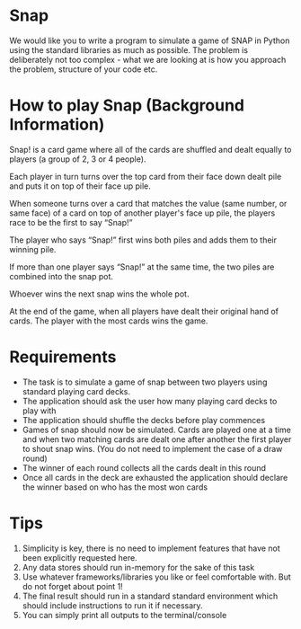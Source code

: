 # Snap
We would like you to write a program to simulate a game of SNAP in Python using the standard libraries as much as possible. The problem is deliberately not too complex - what we are looking at is how you approach the problem, structure of your code etc.

# How to play Snap (Background Information)

Snap! is a card game where all of the cards are shuffled and dealt equally to players (a group of 2, 3 or 4 people).

Each player in turn turns over the top card from their face down dealt pile and puts it on top of their face up pile.

When someone turns over a card that matches the value (same number, or same face) of a card on top of another player's face up pile, the players race to be the first to say “Snap!”

The player who says “Snap!” first wins both piles and adds them to their winning pile.

If more than one player says “Snap!” at the same time, the two piles are combined into the snap pot.

Whoever wins the next snap wins the whole pot.

At the end of the game, when all players have dealt their original hand of cards. The player with the most cards wins the game.



# Requirements

- The task is to simulate a game of snap between two players using standard playing card decks.
- The application should ask the user how many playing card decks to play with
- The application should shuffle the decks before play commences
- Games of snap should now be simulated. Cards are played one at a time and when two matching cards are dealt one after another the first player to shout snap wins. (You do not need to implement the case of a draw round)
- The winner of each round collects all the cards dealt in this round
- Once all cards in the deck are exhausted the application should declare the winner based on who has the most won cards

# Tips
1. Simplicity is key, there is no need to implement features that have not been explicitly requested here.
2. Any data stores should run in-memory for the sake of this task
3. Use whatever frameworks/libraries you like or feel comfortable with. But do not forget about point 1!
4. The final result should run in a standard standard environment which should include instructions to run it if necessary.
5. You can simply print all outputs to the terminal/console
